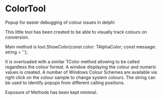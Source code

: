 # ColorTool
Popup for easier debugging of colour issues in delphi

This little tool has been created to be able to visually track colours on conversion.

Main method is tool.ShowColor(const color: TAlphaColor; const message: string = '');

It is overloaded with a similar TColor method allowing to be called regardless the colour format.
A window displaying the colour and numeric values is created. A number of Windows Colour Schemes are
available via right click on the colour sample to change system colours.
The string can be used to identify popups from different calling positions.

Exposure of Methods has been kept minimal.
